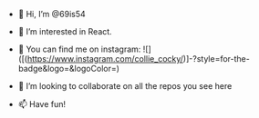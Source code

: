 - 👋 Hi, I’m @69is54
- 👀 I’m interested in React.
- 🌱 You can find me on instagram: ![<Badge Name>]([(https://www.instagram.com/collie_cocky/)]<Badge Text>-<Background Color>?style=for-the-badge&logo=<Icon Name>&logoColor=<Logo Color>)

- 💞️ I’m looking to collaborate on all the repos you see here
- 📫 Have fun!

<!---
69is54/69is54 is a ✨ special ✨ repository because its `README.md` (this file) appears on your GitHub profile.
You can click the Preview link to take a look at your changes.
--->
